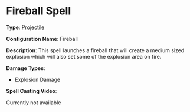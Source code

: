 # Fireball Spell

**Type**: [Projectile](./Types/Projectile.md)

**Configuration Name**: Fireball

**Description**: This spell launches a fireball that will create a medium sized explosion which will also set some of the explosion area on fire. 

**Damage Types**:

- Explosion Damage

**Spell Casting Video**:

Currently not available

